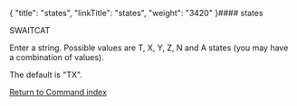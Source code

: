 {
    "title": "states",
    "linkTitle": "states",
    "weight": "3420"
}#### states

SWAITCAT

Enter a string. Possible values are T, X, Y, Z, N and A states (you may have a combination of values).

The default is "TX".

[Return to Command index](../../)
